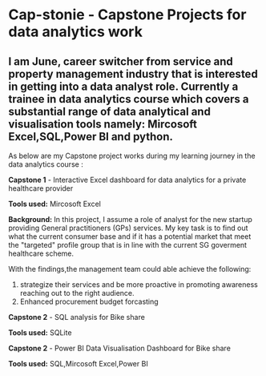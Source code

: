 # Cap-stonie - Capstone Projects for data analytics work

I am June, career switcher from service and property management industry that is interested in getting into a data analyst role.
Currently a trainee in data analytics course which covers a substantial range of data analytical and visualisation tools namely: Mircosoft Excel,SQL,Power BI and python.
---
As below are my Capstone project works during my learning journey in the data analytics course  :

**Capstone 1** - Interactive Excel dashboard for data analytics for a private healthcare provider

  **Tools used:** Mircosoft Excel

  **Background:**
  In this project, I assume a role of analyst for the new startup providing General practitioners (GPs) services. My key task is to find out what the current consumer base and if it has a potential market that meet the "targeted" profile group that is in line with the current SG goverment healthcare scheme.
  
  With the findings,the management team could able achieve the following:
  
  1. strategize their services and be more proactive in promoting awareness reaching out to the right audience.
  2. Enhanced procurement budget forcasting

**Capstone 2** - SQL analysis for Bike share

  **Tools used:** SQLite

**Capstone 2** - Power BI Data Visualisation Dashboard for Bike share

  **Tools used:** SQL,Mircosoft Excel,Power BI
